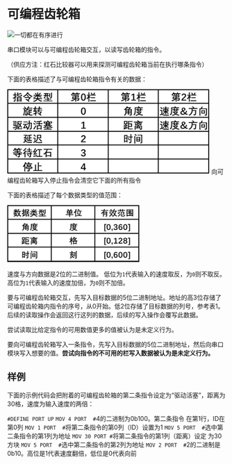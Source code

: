 # 可编程齿轮箱
![一切都在有序进行](block:create:sequenced_gearshift)

串口模块可以与可编程齿轮箱交互，以读写齿轮箱的指令。

（供应方注：红石比较器可以用来探测可编程齿轮箱当前在执行哪条指令）

下面的表格描述了与可编程齿轮箱指令有关的数据：

![表1](../img/seq_gearshift/table1.png)
向可编程齿轮箱写入停止指令会清空它下面的所有指令

下面的表格描述了每个数据类型的值范围：

![表2](../img/seq_gearshift/table2.png)

速度与方向数据是2位的二进制值。
低位为`1`代表输入的速度取反，为`0`则不取反。
高位为`1`代表输入的速度加倍，为`0`则不加倍。

要与可编程齿轮箱交互，先写入目标数据的5位二进制地址。地址的高3位存储了可编程齿轮箱内指令的序号，从0开始。低2位存储了目标数据的列号，参考表1。后续的读取操作会返回这行这列的数据，后续的写入操作会覆写此数据。

尝试读取比给定指令的可用数值更多的值被认为是未定义行为。

要向可编程齿轮箱写入一条指令，先写入目标数据的5位二进制地址，然后向串口模块写入想要的值。**尝试向指令的不可用的栏写入数据被认为是未定义行为。**

## 样例

下面的示例代码会把附着的可编程齿轮箱的第二条指令设定为“驱动活塞”，距离为30格，速度为输入速度的两倍：

`#DEFINE PORT UP`
`MOV 4 PORT  #`4的二进制为0b100。第二条指令 在第1行，ID在第0列
`MOV 1 PORT  #`将第二条指令的第0列（ID）设置为1
`MOV 5 PORT  #`选中第二条指令的第1列为地址
`MOV 30 PORT #`将第二条指令的第1列（距离）设定 为30方块
`MOV 5 PORT  #`选中第二条指令的第2列为地址
`MOV 2 PORT  #`2的二进制是0b10。高位是1代表速度翻倍，低位是0代表向前
